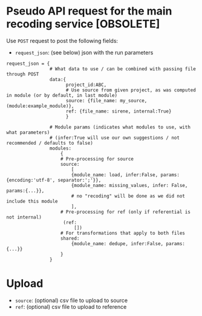 # Pseudo API request for the main recoding service [OBSOLETE]

Use `POST` request to post the following fields:

- `request_json`: (see below) json with the run parameters

```
request_json = {
                # What data to use / can be combined with passing file through POST
                data:{
                      project_id:ABC, 
                      # Use source from given project, as was computed in module (or by default, in last module)
                      source: {file_name: my_source, (module:example_module)}, 
                      ref: {file_name: sirene, internal:True}
                      }
                
                # Module params (indicates what modules to use, with what parameters) 
                # (infer:True will use our own suggestions / not recommended / defaults to false)
                modules:
                    {
                    # Pre-processing for source
                    source:
                        [
                        {module_name: load, infer:False, params:{encoding:'utf-8', separator:';'}},
                        {module_name: missing_values, infer: False, params:{...}},
                        # no "recoding" will be done as we did not include this module
                        ], 
                    # Pre-processing for ref (only if referential is not internal)
                     (ref:
                         [])
                    # For transformations that apply to both files
                    shared: 
                        {module_name: dedupe, infer:False, params:{...}}
                    }                
                }
```

# Upload

- `source`: (optional) csv file to upload to source
- `ref`: (optional) csv file to upload to reference
